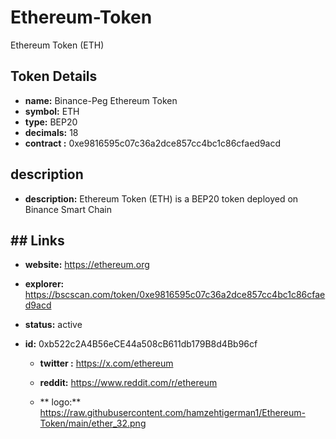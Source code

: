 # Ethereum-Token
Ethereum Token (ETH)
## Token Details
  - **name:** Binance-Peg Ethereum Token
  - **symbol:** ETH
  - **type:** BEP20
 - **decimals:** 18
 - **contract :** 0xe9816595c07c36a2dce857cc4bc1c86cfaed9acd

  ## description
  - **description:** Ethereum Token (ETH) is a BEP20 token deployed on Binance Smart Chain
   
   ## ## Links
 - **website:** https://ethereum.org
  - **explorer:** https://bscscan.com/token/0xe9816595c07c36a2dce857cc4bc1c86cfaed9acd
  - **status:** active
  - **id:** 0xb522c2A4B56eCE44a508cB611db179B8d4Bb96cf
  
   
     - **twitter :**  https://x.com/ethereum
     
 
    - **reddit:**    https://www.reddit.com/r/ethereum

    - ** logo:** https://raw.githubusercontent.com/hamzehtigerman1/Ethereum-Token/main/ether_32.png
    

